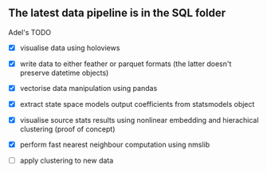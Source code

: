## The latest data pipeline is in the SQL folder

Adel's TODO

- [x] visualise data using holoviews
- [x] write data to either feather or parquet formats (the latter doesn't preserve datetime objects)
- [x] vectorise data manipulation using pandas
- [x] extract state space models output coefficients from statsmodels object
- [x] visualise source stats results using nonlinear embedding and hierachical clustering (proof of concept)
- [x] perform fast nearest neighbour computation using nmslib
- [ ] apply clustering to new data

